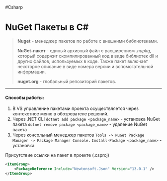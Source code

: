 #Csharp

# NuGet Пакеты в C#

> **Nuget** - менеджер пакетов по работе с внешними библиотеками.
> 
> **NuGet-пакет** - единый архивный файл с расширением *.nupkg*, который содержит скомпилированный код в виде библиотек dll и других файлов, используемых в коде. Также пакет включает некоторое описание в виде номера версии и вспомогательной информации.
> 
> **nuget.org** - глобальный репозиторий пакетов.

---
#### Способы работы:

1. В VS управление пакетами проекта осуществляется через контекстное меню в обозревателе решений.
2. Через .NET CLI
	`dotnet add package <package_name>` - установка NuGet пакета
	`dotnet remove package <package_name>` - удаление NuGet пакета
3. Через консольный менеджер пакетов
	`Tools -> NuGet Package Manager -> Package Manager Console.`
	`Install-Package <package_name>` - установка

Присутствие ссылки на пакет в проекте (.csproj)
```xml
<ItemGroup>
    <PackageReference Include="Newtonsoft.Json" Version="13.0.1" />
</ItemGroup>
```